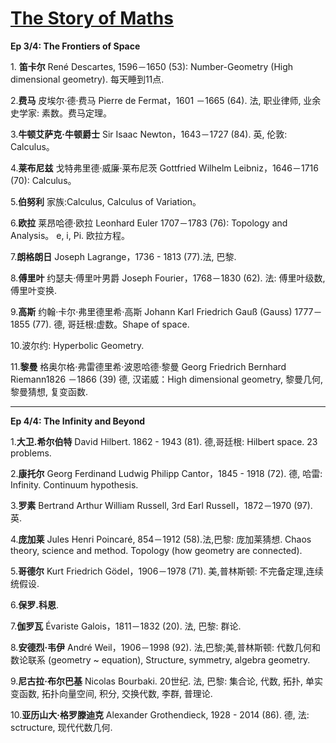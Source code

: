 # [The Story of Maths](https://en.wikipedia.org/wiki/The_Story_of_Maths)

**Ep 3/4: The Frontiers of Space**

1\. **笛卡尔** René Descartes, 1596－1650 (53): Number-Geometry (High dimensional geometry). 每天睡到11点.

2.**费马** 皮埃尔·德·费马 Pierre de Fermat，1601 －1665 (64). 法, 职业律师, 业余史学家: 素数。费马定理。

3.**牛顿艾萨克·牛顿爵士** Sir Isaac Newton，1643－1727 (84). 英, 伦敦: Calculus。

4.**莱布尼兹** 戈特弗里德·威廉·莱布尼茨 Gottfried Wilhelm Leibniz，1646－1716 (70): Calculus。

5.**伯努利** 家族:Calculus, Calculus of Variation。

6.**欧拉** 莱昂哈德·欧拉 Leonhard Euler 1707－1783 (76): Topology and Analysis。 e, i, Pi. 欧拉方程。

7.**朗格朗日** Joseph Lagrange，1736 - 1813 (77).法, 巴黎.

8.**傅里叶** 约瑟夫·傅里叶男爵 Joseph Fourier，1768－1830 (62). 法: 傅里叶级数, 傅里叶变换.

9.**高斯** 约翰·卡尔·弗里德里希·高斯 Johann Karl Friedrich Gauß (Gauss) 1777－1855 (77). 德, 哥廷根:虚数。Shape of space.

10.波尔约: Hyperbolic Geometry.

11.**黎曼** 格奥尔格·弗雷德里希·波恩哈德·黎曼 Georg Friedrich Bernhard Riemann1826 －1866 (39) 德, 汉诺威：High dimensional geometry, 黎曼几何,黎曼猜想, 复变函数.

--------------------------------------------------------------------------------

**Ep 4/4: The Infinity and Beyond**

1.**大卫.希尔伯特** David Hilbert. 1862 - 1943 (81). 德,哥廷根: Hilbert space. 23 problems.

2.**康托尔** Georg Ferdinand Ludwig Philipp Cantor，1845 - 1918 (72). 德, 哈雷: Infinity. Continuum hypothesis.

3.**罗素** Bertrand Arthur William Russell, 3rd Earl Russell，1872－1970 (97). 英.

4.**庞加莱** Jules Henri Poincaré, 854－1912 (58).法,巴黎: 庞加莱猜想. Chaos theory, science and method. Topology (how geometry are connected).

5.**哥德尔** Kurt Friedrich Gödel，1906－1978 (71). 美,普林斯顿: 不完备定理,连续统假设.

6.**保罗.科恩**.

7.**伽罗瓦** Évariste Galois，1811－1832 (20). 法, 巴黎: 群论.

8.**安德烈·韦伊** André Weil，1906－1998 (92). 法,巴黎;美,普林斯顿: 代数几何和数论联系 (geometry ~ equation), Structure, symmetry, algebra geometry.

9.**尼古拉·布尔巴基** Nicolas Bourbaki. 20世纪. 法, 巴黎: 集合论, 代数, 拓扑, 单实变函数, 拓扑向量空间, 积分, 交换代数, 李群, 普理论.

10.**亚历山大·格罗滕迪克** Alexander Grothendieck, 1928 - 2014 (86). 德, 法: sctructure, 现代代数几何.
